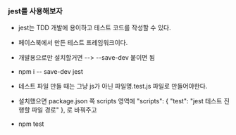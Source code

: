### jest를 사용해보자

- jest는 TDD 개발에 용이하고 테스트 코드를 작성할 수 있다.
- 페이스북에서 만든 테스트 프레임워크이다.

- 개발용으로만 설치할거면 --> --save-dev 붙이면 됨
- npm i -- save-dev jest

- 테스트 파일 만들 때는 그냥 js가 아닌 파일명.test.js 파일로 만들어야한다.
- 설치했으면 package.json 쪽 scripts 영역에 "scripts": {
  "test": "jest 테스트 진행할 파일 경로"
  }, 로 바꿔주고
- npm test
